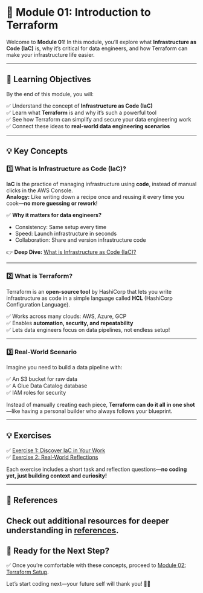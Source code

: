 # 🌱 Module 01: Introduction to Terraform

Welcome to **Module 01**! In this module, you’ll explore what **Infrastructure as Code (IaC)** is, why it’s critical for data engineers, and how Terraform can make your infrastructure life easier.

---

## 📖 Learning Objectives

By the end of this module, you will:

✅ Understand the concept of **Infrastructure as Code (IaC)**  
✅ Learn what **Terraform** is and why it’s such a powerful tool  
✅ See how Terraform can simplify and secure your data engineering work  
✅ Connect these ideas to **real-world data engineering scenarios**

---

## 💡 Key Concepts

### 1️⃣ What is Infrastructure as Code (IaC)?

**IaC** is the practice of managing infrastructure using **code**, instead of manual clicks in the AWS Console.  
**Analogy:** Like writing down a recipe once and reusing it every time you cook—**no more guessing or rework**!

✅ **Why it matters for data engineers?**  
- Consistency: Same setup every time  
- Speed: Launch infrastructure in seconds  
- Collaboration: Share and version infrastructure code

👉 **Deep Dive:** [What is Infrastructure as Code (IaC)?](iac-overview.md)

---

### 2️⃣ What is Terraform?

Terraform is an **open-source tool** by HashiCorp that lets you write infrastructure as code in a simple language called **HCL** (HashiCorp Configuration Language).

✅ Works across many clouds: AWS, Azure, GCP  
✅ Enables **automation, security, and repeatability**  
✅ Lets data engineers focus on data pipelines, not endless setup!

---

### 3️⃣ Real-World Scenario

Imagine you need to build a data pipeline with:

✅ An S3 bucket for raw data  
✅ A Glue Data Catalog database  
✅ IAM roles for security

Instead of manually creating each piece, **Terraform can do it all in one shot**—like having a personal builder who always follows your blueprint.

---

## 💡 Exercises

✅ [Exercise 1: Discover IaC in Your Work](exercises/exercise-1.md)  
✅ [Exercise 2: Real-World Reflections](exercises/exercise-2.md)

Each exercise includes a short task and reflection questions—**no coding yet, just building context and curiosity!**

---

## 🔗 References

Check out additional resources for deeper understanding in [references](references.md).
---

## 🎉 Ready for the Next Step?

✅ Once you’re comfortable with these concepts, proceed to [Module 02: Terraform Setup](../module-02-terraform-setup/README.md).

Let’s start coding next—your future self will thank you! 🚀✨